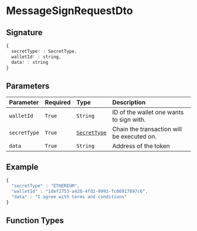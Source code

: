 # MessageSignRequestDto

## Signature

```javascript
{
  secretType! : SecretType,
  walletId! : string,
  data! : string
}
```

## Parameters

| Parameter | Required | Type | Description |
| :--- | :--- | :--- | :--- |
| `walletId` | `True` | `String` | ID of the wallet one wants to sign with. |
| `secretType` | `True` | [`SecretType`]() | Chain the transaction will be executed on. |
| `data` | `True` | `String` | Address of the token |

## Example

```javascript
{
  "secretType" : "ETHEREUM",
  "walletId" : "1def2753-a428-4fd2-9993-fc06917897c6",
  "data" : "I agree with terms and conditions"
}
```

## Function Types

